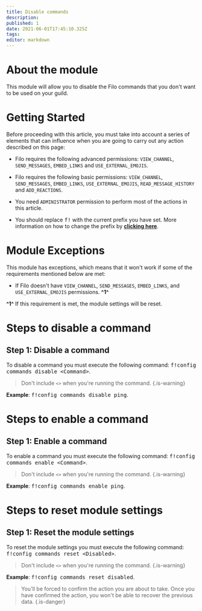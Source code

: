 ```yaml
---
title: Disable commands
description:
published: 1
date: 2021-06-01T17:45:10.325Z
tags:
editor: markdown
---
```


# About the module

This module will allow you to disable the Filo commands that you don't want to be used on your guild.

# Getting Started

Before proceeding with this article, you must take into account a series of elements that can influence when you are going to carry out any action described on this page:

- Filo requires the following advanced permissions: ``VIEW_CHANNEL``, ``SEND_MESSAGES``, ``EMBED_LINKS`` and ``USE_EXTERNAL_EMOJIS``.

- Filo requires the following basic permissions: ``VIEW_CHANNEL``, ``SEND_MESSAGES``, ``EMBED_LINKS``, ``USE_EXTERNAL_EMOJIS``, ``READ_MESSAGE_HISTORY`` and ``ADD_REACTIONS``.

- You need ``ADMINISTRATOR`` permission to perform most of the actions in this article.

- You should replace <kbd>f!</kbd> with the current prefix you have set. More information on how to change the prefix by **[clicking here](es/modules/prefix)**.

# Module Exceptions

This module has exceptions, which means that it won't work if some of the requirements mentioned below are met:

- If Filo doesn't have ``VIEW_CHANNEL``, ``SEND_MESSAGES``, ``EMBED_LINKS``, and ``USE_EXTERNAL_EMOJIS`` permissions. **^1^**

**^1^** If this requirement is met, the module settings will be reset.

# Steps to disable a command

## **Step 1**: Disable a command

To disable a command you must execute the following command: <kbd>f!config commands disable \<Command></kbd>.

> Don't include ``<>`` when you're running the command.
{.is-warning}

**Example**: <kbd>f!config commands disable ping</kbd>.

# Steps to enable a command

## **Step 1**: Enable a command

To enable a command you must execute the following command: <kbd>f!config commands enable \<Command></kbd>.

> Don't include ``<>`` when you're running the command.
{.is-warning}

**Example**: <kbd>f!config commands enable ping</kbd>.

# Steps to reset module settings

## **Step 1**: Reset the module settings

To reset the module settings you must execute the following command: <kbd>f!config commands reset \<Disabled></kbd>.

> Don't include ``<>`` when you're running the command.
{.is-warning}

**Example**: <kbd>f!config commands reset disabled</kbd>.

> You'll be forced to confirm the action you are about to take. Once you have confirmed the action, you won't be able to recover the previous data.
{.is-danger}
